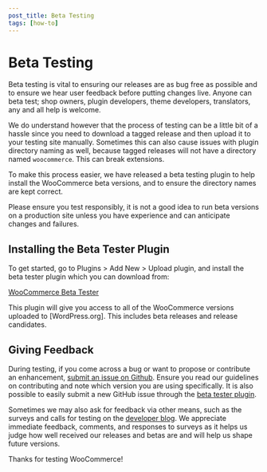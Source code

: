 ```yaml
---
post_title: Beta Testing
tags: [how-to]
---
```


# Beta Testing

Beta testing is vital to ensuring our releases are as bug free as possible and to ensure we hear user feedback before putting changes live. Anyone can beta test; shop owners, plugin developers, theme developers, translators, any and all help is welcome.

We do understand however that the process of testing can be a little bit of a hassle since you need to download a tagged release and then upload it to your testing site manually. Sometimes this can also cause issues with plugin directory naming as well, because tagged releases will not have a directory named `woocommerce`. This can break extensions.

To make this process easier, we have released a beta testing plugin to help install the WooCommerce beta versions, and to ensure the directory names are kept correct.

Please ensure you test responsibly, it is not a good idea to run beta versions on a production site unless you have experience and can anticipate changes and failures.

## Installing the Beta Tester Plugin

To get started, go to Plugins > Add New > Upload plugin, and install the beta tester plugin which you can download from:

[WooCommerce Beta Tester](https://woocommerce.com/products/woocommerce-beta-tester/)

This plugin will give you access to all of the WooCommerce versions uploaded to [WordPress.org]. This includes beta releases and release candidates.

## Giving Feedback

During testing, if you come across a bug or want to propose or contribute an enhancement, [submit an issue on Github](https://github.com/woocommerce/woocommerce/issues/new?assignees=&labels=type%3A+enhancement%2Cstatus%3A+awaiting+triage&template=2-enhancement.yml&title=%5BEnhancement%5D%3A+). Ensure you read our guidelines on contributing and note which version you are using specifically. It is also possible to easily submit a new GitHub issue through the [beta tester plugin](https://woocommerce.com/products/woocommerce-beta-tester/).

Sometimes we may also ask for feedback via other means, such as the surveys and calls for testing on the [developer blog](https://developer.woocommerce.com/blog/). We appreciate immediate feedback, comments, and responses to surveys as it helps us judge how well received our releases and betas are and will help us shape future versions.

Thanks for testing WooCommerce!
